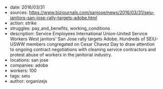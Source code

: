 - date: 2016/03/31
- sources: https://www.bizjournals.com/sanjose/news/2016/03/31/seiu-janitors-san-jose-rally-targets-adobe.html
- action: strike
- struggles: pay_and_benefits, working_conditions
- description: Service Employees International Union-United Service Workers West janitors' San Jose rally targets Adobe. Hundreds of SEIU-USWW members congregated on Cesar Chavez Day to draw attention to ongoing contract negotiations with cleaning service contractors and protest abuse of workers in the janitorial industry.
- locations: san jose
- companies: adobe
- workers: 100
- tags: seiu
- author: organizejs
